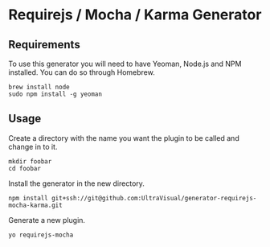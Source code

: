 # Requirejs / Mocha / Karma Generator

## Requirements
To use this generator you will need to have Yeoman, Node.js and NPM installed. You can do so through Homebrew.

	brew install node
	sudo npm install -g yeoman

## Usage

Create a directory with the name you want the plugin to be called and change in to it.

	mkdir foobar
	cd foobar

Install the generator in the new directory.

	npm install git+ssh://git@github.com:UltraVisual/generator-requirejs-mocha-karma.git

Generate a new plugin.

	yo requirejs-mocha